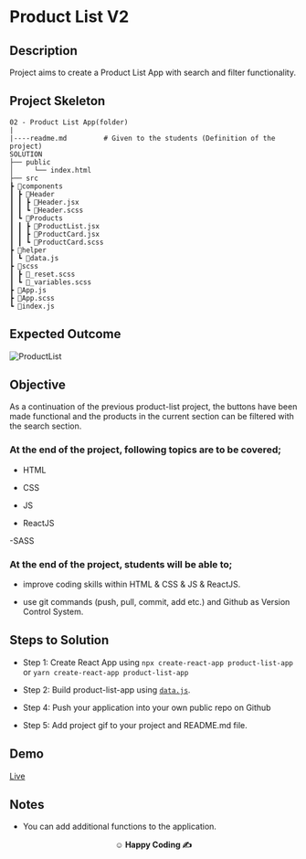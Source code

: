 
# Product List V2

## Description

Project aims to create a Product List App with search and filter functionality.



## Project Skeleton

```
02 - Product List App(folder)
|
|----readme.md         # Given to the students (Definition of the project)
SOLUTION
├── public
│     └── index.html
├── src
┣ 📂components
┃ ┣ 📂Header
┃ ┃ ┣ 📜Header.jsx
┃ ┃ ┗ 📜Header.scss
┃ ┗ 📂Products
┃ ┃ ┣ 📜ProductList.jsx
┃ ┃ ┣ 📜ProductCard.jsx
┃ ┃ ┗ 📜ProductCard.scss
┣ 📂helper
┃ ┗ 📜data.js
┣ 📂scss
┃ ┣ 📜_reset.scss
┃ ┗ 📜_variables.scss
┣ 📜App.js
┣ 📜App.scss
┗ 📜index.js
```

## Expected Outcome

![ProductList](./public/Animation.gif)

## Objective

As a continuation of the previous product-list project, the buttons have been made functional and the products in the current section can be filtered with the search section.
### At the end of the project, following topics are to be covered;

- HTML

- CSS

- JS

- ReactJS

-SASS

### At the end of the project, students will be able to;

- improve coding skills within HTML & CSS & JS & ReactJS.

- use git commands (push, pull, commit, add etc.) and Github as Version Control System.

## Steps to Solution

- Step 1: Create React App using `npx create-react-app product-list-app` or `yarn create-react-app product-list-app`

- Step 2: Build product-list-app using [`data.js`](./data.js).

- Step 4: Push your application into your own public repo on Github

- Step 5: Add project gif to your project and README.md file.

## Demo

[Live](https://react-products-list-app.netlify.app/)

## Notes

-  You can add additional functions to the application.

**<p align="center">&#9786; Happy Coding &#9997;</p>**
